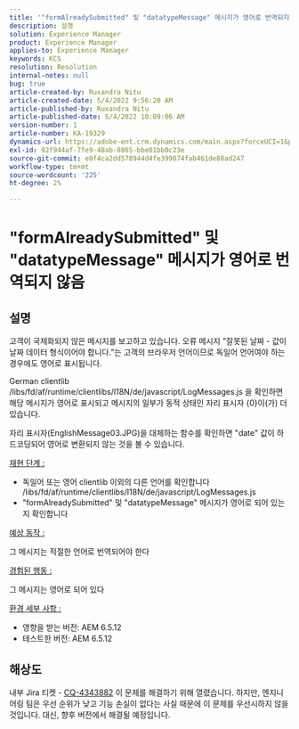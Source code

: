 ```yaml
---
title: '"formAlreadySubmitted" 및 "datatypeMessage" 메시지가 영어로 번역되지 않음'
description: 설명
solution: Experience Manager
product: Experience Manager
applies-to: Experience Manager
keywords: KCS
resolution: Resolution
internal-notes: null
bug: true
article-created-by: Ruxandra Nitu
article-created-date: 5/4/2022 9:56:20 AM
article-published-by: Ruxandra Nitu
article-published-date: 5/4/2022 10:09:06 AM
version-number: 1
article-number: KA-19329
dynamics-url: https://adobe-ent.crm.dynamics.com/main.aspx?forceUCI=1&pagetype=entityrecord&etn=knowledgearticle&id=e7458870-90cb-ec11-a7b5-6045bd00db25
exl-id: 92f944af-7fe9-48ab-8865-bbe01bb0c23e
source-git-commit: e8f4ca2dd578944d4fe399074fab461de88ad247
workflow-type: tm+mt
source-wordcount: '225'
ht-degree: 2%

---
```


# &quot;formAlreadySubmitted&quot; 및 &quot;datatypeMessage&quot; 메시지가 영어로 번역되지 않음

## 설명


고객이 국제화되지 않은 메시지를 보고하고 있습니다. 오류 메시지 &quot;잘못된 날짜 - 값이 날짜 데이터 형식이어야 합니다.&quot;는 고객의 브라우저 언어이므로 독일어 언어여야 하는 경우에도 영어로 표시됩니다.

German clientlib /libs/fd/af/runtime/clientlibs/I18N/de/javascript/LogMessages.js 을 확인하면 해당 메시지가 영어로 표시되고 메시지의 일부가 동적 상태인 자리 표시자 {0}이(가) 더 있습니다.

자리 표시자(EnglishMessage03.JPG)을 대체하는 함수를 확인하면 &quot;date&quot; 값이 하드코딩되어 영어로 변환되지 않는 것을 볼 수 있습니다.

<u>재현 단계 :</u>

- 독일어 또는 영어 clientlib 이외의 다른 언어를 확인합니다 /libs/fd/af/runtime/clientlibs/I18N/de/javascript/LogMessages.js
- &quot;formAlreadySubmitted&quot; 및 &quot;datatypeMessage&quot; 메시지가 영어로 되어 있는지 확인합니다


<u>예상 동작 :</u>

그 메시지는 적절한 언어로 번역되어야 한다

<u>경험된 행동 :</u>

그 메시지는 영어로 되어 있다

<u>환경 세부 사항 :</u>

- 영향을 받는 버전: AEM 6.5.12
- 테스트한 버전: AEM 6.5.12



## 해상도


내부 Jira 티켓 - [CQ-4343882](https://jira.corp.adobe.com/browse/CQ-4343882) 이 문제를 해결하기 위해 열렸습니다. 하지만, 엔지니어링 팀은 우선 순위가 낮고 기능 손실이 없다는 사실 때문에 이 문제를 우선시하지 않을 것입니다. 대신, 향후 버전에서 해결될 예정입니다.
